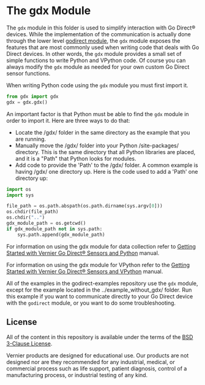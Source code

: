 # The gdx Module

The `gdx` module in this folder is used to simplify interaction with Go Direct® devices. While the implementation of the communication is actually done through the lower level [godirect module](https://pypi.org/project/godirect/), the `gdx` module exposes the features that are most commonly used when writing code that deals with Go Direct devices. In other words, the `gdx` module provides a small set of simple functions to write Python and VPython code. Of course you can always modify the `gdx` module as needed for your own custom Go Direct sensor functions.

When writing Python code using the `gdx` module you must first import it.

```python
from gdx import gdx
gdx = gdx.gdx()
```

An important factor is that Python must be able to find the `gdx` module in order to import it. Here are three ways to do that:

- Locate the /gdx/ folder in the same directory as the example that you are running.
- Manually move the /gdx/ folder into your Python /site-packages/ directory. This is the same directory that all Python libraries are placed, and it is a "Path" that Python looks for modules.
- Add code to provide the 'Path' to the /gdx/ folder. A common example is having /gdx/ one directory up. Here is the code used to add a 'Path' one directory up:

```python
import os
import sys

file_path = os.path.abspath(os.path.dirname(sys.argv[0]))
os.chdir(file_path)
os.chdir("..")
gdx_module_path = os.getcwd()
if gdx_module_path not in sys.path:
    sys.path.append(gdx_module_path)
```

For information on using the gdx module for data collection refer to [Getting Started with Vernier Go Direct® Sensors and Python](https://github.com/VernierST/godirect-examples/tree/main/python) manual.

For information on using the gdx module for VPython refer to the [Getting Started with Vernier Go Direct® Sensors and VPython](https://github.com/VernierST/godirect-examples/tree/main/python/vpython_examples) manual.

All of the examples in the godirect-examples repository use the `gdx` module, except for the example located in the ../example_without_gdx/ folder. Run this example if you want to communicate directly to your Go Direct device with the `godirect` module, or you want to do some troubleshooting.

## License

All of the content in this repository is available under the terms of the [BSD 3-Clause License](../../LICENSE).

Vernier products are designed for educational use. Our products are not designed nor are they recommended for any industrial, medical, or commercial process such as life support, patient diagnosis, control of a manufacturing process, or industrial testing of any kind.